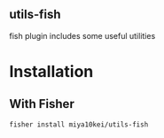 utils-fish
---
fish plugin includes some useful utilities

# Installation

## With Fisher
```
fisher install miya10kei/utils-fish
```

